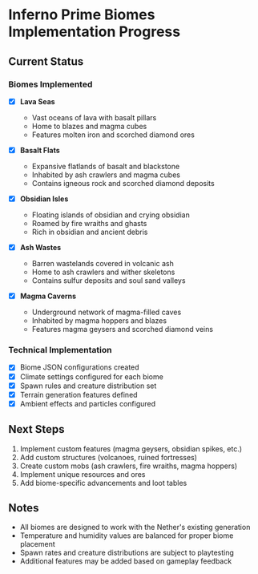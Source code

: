 # Inferno Prime Biomes Implementation Progress

## Current Status

### Biomes Implemented

- [x] **Lava Seas**

  - Vast oceans of lava with basalt pillars
  - Home to blazes and magma cubes
  - Features molten iron and scorched diamond ores

- [x] **Basalt Flats**

  - Expansive flatlands of basalt and blackstone
  - Inhabited by ash crawlers and magma cubes
  - Contains igneous rock and scorched diamond deposits

- [x] **Obsidian Isles**

  - Floating islands of obsidian and crying obsidian
  - Roamed by fire wraiths and ghasts
  - Rich in obsidian and ancient debris

- [x] **Ash Wastes**

  - Barren wastelands covered in volcanic ash
  - Home to ash crawlers and wither skeletons
  - Contains sulfur deposits and soul sand valleys

- [x] **Magma Caverns**
  - Underground network of magma-filled caves
  - Inhabited by magma hoppers and blazes
  - Features magma geysers and scorched diamond veins

### Technical Implementation

- [x] Biome JSON configurations created
- [x] Climate settings configured for each biome
- [x] Spawn rules and creature distribution set
- [x] Terrain generation features defined
- [x] Ambient effects and particles configured

## Next Steps

1. Implement custom features (magma geysers, obsidian spikes, etc.)
2. Add custom structures (volcanoes, ruined fortresses)
3. Create custom mobs (ash crawlers, fire wraiths, magma hoppers)
4. Implement unique resources and ores
5. Add biome-specific advancements and loot tables

## Notes

- All biomes are designed to work with the Nether's existing generation
- Temperature and humidity values are balanced for proper biome placement
- Spawn rates and creature distributions are subject to playtesting
- Additional features may be added based on gameplay feedback
